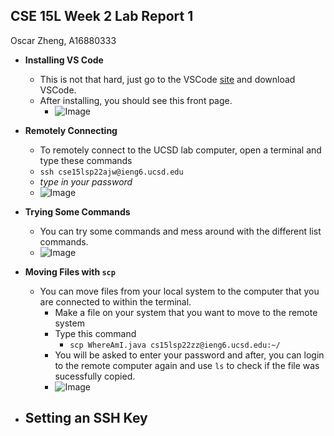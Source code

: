 ## CSE 15L Week 2 Lab Report 1
Oscar Zheng, A16880333

- **Installing VS Code**
  - This is not that hard, just go to the VSCode [site](https://code.visualstudio.com/) and download VSCode.
  - After installing, you should see this front page.
    - ![Image](https://cdn.discordapp.com/attachments/856335317203681280/962143518267158528/unknown.png)

- **Remotely Connecting**
  - To remotely connect to the UCSD lab computer, open a terminal and type these commands
   - `ssh cse15lsp22ajw@ieng6.ucsd.edu`
   - *type in your password*
    - ![Image](https://cdn.discordapp.com/attachments/856335317203681280/962149296399069264/unknown.png)

- **Trying Some Commands**
  - You can try some commands and mess around with the different list commands.
  - ![Image](https://cdn.discordapp.com/attachments/856335317203681280/962149779108941894/unknown.png)

- **Moving Files with `scp`**
  - You can move files from your local system to the computer that you are connected to within the terminal.
    - Make a file on your system that you want to move to the remote system
    - Type this command 
      - `scp WhereAmI.java cs15lsp22zz@ieng6.ucsd.edu:~/`
    - You will be asked to enter your password and after, you can login to the remote computer again and use `ls` to check if the file was sucessfully copied.
    - ![Image](https://cdn.discordapp.com/attachments/856335317203681280/962150405037494312/unknown.png)

- **Setting an SSH Key**
  -  
